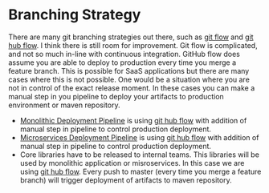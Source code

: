 # Branching Strategy

There are many git branching strategies out there, such as [git flow](http://nvie.com/posts/a-successful-git-branching-model/) and [git hub flow](http://scottchacon.com/2011/08/31/github-flow.html). I think there is still room for improvement. Git flow is complicated, and not so much in-line with continuous integration. GitHub flow does assume you are able to deploy to production every time you merge a feature branch. This is possible for SaaS applications but there are many cases where this is not possible. One would be a situation where you are not in control of the exact release moment. In these cases you can make a manual step in you pipeline to deploy your artifacts to production environment or maven repository.

* [Monolithic Deployment Pipeline](/chapter3/monolithic-delivery-pattern.md) is using [git hub flow](http://scottchacon.com/2011/08/31/github-flow.html) with addition of manual step in pipeline to control production deployment.
* [Microservices Deployment Pipeline](/chapter3/microservices-delivery-pattern.md) is using [git hub flow](http://scottchacon.com/2011/08/31/github-flow.html) with addition of manual step in pipeline to control production deployment.
* Core libraries have to be released to internal teams. This libraries will be used by monolithic application or misroservices. In this case we are using [git hub flow](https://www.gitbook.com/book/ivans-innovation-lab/my-company/edit#). Every push to master \(every time you merge a feature branch\) will trigger deployment of artifacts to maven repository.



